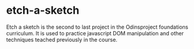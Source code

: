 # etch-a-sketch
Etch a sketch is the second to last project in the Odinsproject foundations curriculum.
It is used to practice javascript DOM manipulation and other techniques teached previously in the course.
